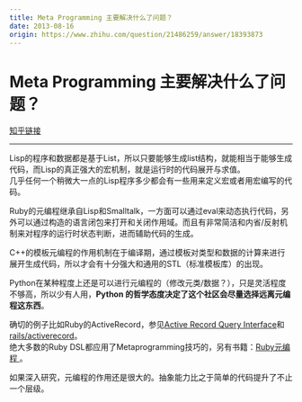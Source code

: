 ```yaml
---
title: Meta Programming 主要解决什么了问题？
date: 2013-08-16
origin: https://www.zhihu.com/question/21486259/answer/18393873
---
```

# Meta Programming 主要解决什么了问题？

[知乎链接](https://www.zhihu.com/question/21486259/answer/18393873)

---------

<span class="RichText ztext CopyrightRichText-richText" itemprop="text"><p>Lisp的程序和数据都是基于List，所以只要能够生成list结构，就能相当于能够生成代码，而Lisp的真正强大的宏机制，就是运行时的代码展开与求值。<br>几乎任何一个稍微大一点的Lisp程序多少都会有一些用来定义宏或者用宏编写的代码。</p><p>Ruby的元编程继承自Lisp和Smalltalk，一方面可以通过eval来动态执行代码，另外可以通过构造的语言闭包来打开和关闭作用域。而且有非常简洁和内省/反射机制来对程序的运行时状态判断，进而辅助代码的生成。</p><p>C++的模板元编程的作用机制在于编译期，通过模板对类型和数据的计算来进行展开生成代码，所以才会有十分强大和通用的STL（标准模板库）的出现。</p><p>Python在某种程度上还是可以进行元编程的（修改元类/数据？），只是灵活程度不够高，所以少有人用，<b>Python 的哲学态度决定了这个社区会尽量选择远离元编程这东西</b>。</p><p>确切的例子比如Ruby的ActiveRecord，参见<a href="https://link.zhihu.com/?target=http%3A//guides.rubyonrails.org/active_record_querying.html" class=" wrap external" target="_blank" rel="nofollow noreferrer">Active Record Query Interface</a>和<a href="https://link.zhihu.com/?target=https%3A//github.com/rails/rails/tree/master/activerecord" class=" wrap external" target="_blank" rel="nofollow noreferrer">rails/activerecord</a>。<br>绝大多数的Ruby DSL都应用了Metaprogramming技巧的，另有书籍：<a href="https://link.zhihu.com/?target=http%3A//book.douban.com/subject/7056800/" class=" wrap external" target="_blank" rel="nofollow noreferrer">Ruby元编程 </a>。</p>如果深入研究，元编程的作用还是很大的。抽象能力比之于简单的代码提升了不止一个层级。</span>